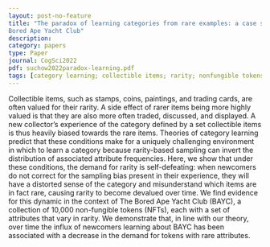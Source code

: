 ```yaml
---
layout: post-no-feature
title: "The paradox of learning categories from rare examples: a case study of NFTs &amp; The
Bored Ape Yacht Club"
description:
category: papers
type: Paper
journal: CogSci2022
pdf: suchow2022paradox-learning.pdf
tags: [category learning; collectible items; rarity; nonfungible tokens; cryptocurrency]
---
```


Collectible items, such as stamps, coins, paintings, and trading cards, are often valued for their rarity. A side effect of rarer items being more highly valued is that they are also more
often traded, discussed, and displayed. A new collector’s experience of the category defined by a set collectible items is thus heavily biased towards the rare items. Theories of category learning predict that these conditions make for a uniquely challenging environment in which to learn a category because
rarity-based sampling can invert the distribution of associated attribute frequencies. Here, we show that under these conditions, the demand for rarity is self-defeating: when newcomers do not correct for the sampling bias present in their experience, they will have a distorted sense of the category and misunderstand which items are in fact rare, causing rarity to become devalued over time. We find evidence for this dynamic in the context of The Bored Ape Yacht Club (BAYC), a collection
of 10,000 non-fungible tokens (NFTs), each with a set of attributes that vary in rarity. We demonstrate that, in line with our theory, over time the influx of newcomers learning about BAYC has been associated with a decrease in the demand for tokens with rare attributes.
